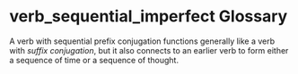 # verb_sequential_imperfect Glossary
A verb with sequential prefix conjugation functions generally like a verb with *suffix conjugation*, but it also connects to an earlier verb to form either a sequence of time or a sequence of thought.